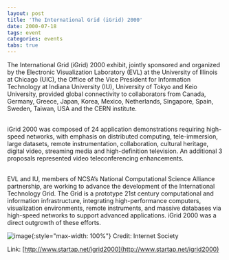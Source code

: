 ```yaml
---
layout: post
title: 'The International Grid (iGrid) 2000'
date: 2000-07-18
tags: event
categories: events
tabs: true
---
```


The International Grid (iGrid) 2000 exhibit, jointly sponsored and organized by the Electronic Visualization Laboratory (EVL) at the University of Illinois at Chicago (UIC), the Office of the Vice President for Information Technology at Indiana University (IU), University of Tokyo and Keio University, provided global connectivity to collaborators from Canada, Germany, Greece, Japan, Korea, Mexico, Netherlands, Singapore, Spain, Sweden, Taiwan, USA and the CERN institute.<br><br>

iGrid 2000 was composed of 24 application demonstrations requiring high-speed networks, with emphasis on distributed computing, tele-immersion, large datasets, remote instrumentation, collaboration, cultural heritage, digital video, streaming media and high-definition television. An additional 3 proposals represented video teleconferencing enhancements.<br><br>

EVL and IU, members of NCSA&rsquo;s National Computational Science Alliance partnership, are working to advance the development of the International Technology Grid. The Grid is a prototype 21st century computational and information infrastructure, integrating high-performance computers, visualization environments, remote instruments, and massive databases via high-speed networks to support advanced applications. iGrid 2000 was a direct outgrowth of these efforts.

![image](https://www.evl.uic.edu/output/originals/inet2000.gif-srcw.jpg){:style="max-width: 100%"}
Credit: Internet Society


Link: [http://www.startap.net/igrid2000](http://www.startap.net/igrid2000)
